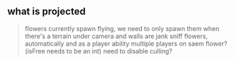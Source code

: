what is projected
---

> flowers currently spawn flying, we need to only spawn them when there's a terrain under
> camera and walls are jank
> sniff flowers, automatically and as a player ability
> multiple players on saem flower? (isFree needs to be an int)
> need to disable culling?
